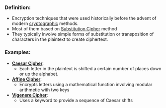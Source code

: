 ### Definition: 
- Encryption techniques that were used historically before the advent of modern [cryptographic](Cryptography.md) methods. 
- Most of them based on [Substitution Cipher](Substitution%20Cipher.md) method
- They typically involve simple forms of substitution or transposition of characters in the plaintext to create ciphertext.
### Examples:
- **[Caesar Cipher](Caesar%20Cipher.md)**: 
	- Each letter in the plaintext is shifted a certain number of places down or up the alphabet.
-  **[Affine Cipher](Affine%20Cipher.md)**: 
	- Encrypts letters using a mathematical function involving modular arithmetic with two keys
- **[Vigenere Cipher](Vigenere%20Cipher.md)**: 
	- Uses a keyword to provide a sequence of Caesar shifts
